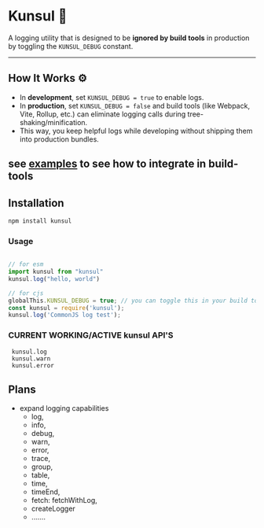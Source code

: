# Kunsul 📝

A logging utility that is designed to be **ignored by build tools** in production by toggling the `KUNSUL_DEBUG` constant.

---

## How It Works ⚙️

- In **development**, set `KUNSUL_DEBUG = true` to enable logs.  
- In **production**, set `KUNSUL_DEBUG = false` and build tools (like Webpack, Vite, Rollup, etc.) can eliminate logging calls during tree-shaking/minification.  
- This way, you keep helpful logs while developing without shipping them into production bundles.


see [examples](https://github.com/koribot/kunsul/tree/main/examples)
to see how to integrate in build-tools
---

## Installation

```bash
npm install kunsul
```

### Usage

```ts

// for esm
import kunsul from "kunsul"
kunsul.log("hello, world")

// for cjs
globalThis.KUNSUL_DEBUG = true; // you can toggle this in your build tool
const kunsul = require('kunsul');
kunsul.log('CommonJS log test');

```


### CURRENT WORKING/ACTIVE kunsul API'S

```
 kunsul.log
 kunsul.warn
 kunsul.error

```


## Plans
- expand logging capabilities
  - log,
  - info,
  - debug,
  - warn,
  - error,
  - trace,
  - group,
  - table,
  - time,
  - timeEnd,
  - fetch: fetchWithLog,
  - createLogger
  - .......